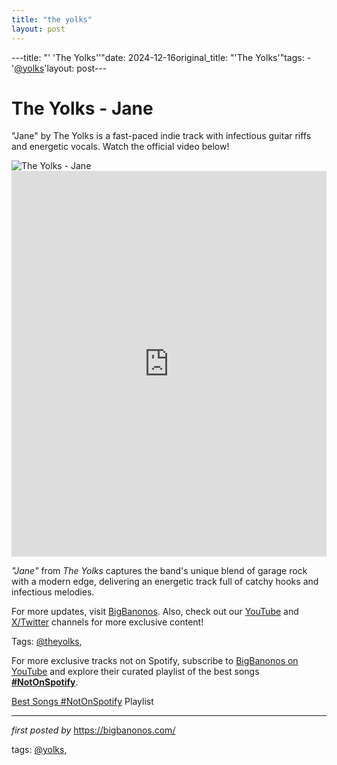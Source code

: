 ```yaml
---
title: "the yolks"
layout: post
---
```

---title: "' 'The Yolks''"date: 2024-12-16original_title: "'The Yolks'"tags:  - '[@yolks](/tags/yolks/)'layout: post---<!-- Title of the Post --><h1 >The Yolks - Jane</h1> <!-- Introductory Text --><p >"Jane" by The Yolks is a fast-paced indie track with infectious guitar riffs and energetic vocals. Watch the official video below!</p> <!-- Featured Image --><div > <img src="https://f4.bcbits.com/img/a3882353991_65" alt="The Yolks - Jane" /></div> <!-- YouTube Video Embed --><div > <iframe width="100%" height="617" src="https://www.youtube.com/embed/FI6k6VpXGLU" title="The Yolks - Jane" frameborder="0" allow="accelerometer; autoplay; clipboard-write; encrypted-media; gyroscope; picture-in-picture; web-share" referrerpolicy="strict-origin-when-cross-origin" allowfullscreen></iframe></div> <!-- Song Information --><div > <p><em>"Jane"</em> from *The Yolks* captures the band's unique blend of garage rock with a modern edge, delivering an energetic track full of catchy hooks and infectious melodies.</p></div> <!-- Footer Links --><div > <p>For more updates, visit <a href="https://bigbanonos.com/" target="_blank">BigBanonos</a>. Also, check out our <a href="https://www.youtube.com/[@BigBanonos](/tags/BigBanonos/)" target="_blank">YouTube</a> and <a href="https://x.com/bigbanonos" target="_blank">X/Twitter</a> channels for more exclusive content!</p></div> <!-- Tags --><p >Tags: [@theyolks](/tags/theyolks/),</p><!--Subscribe and Playlist Links--><div>    <p>For more exclusive tracks not on Spotify, subscribe to <a href="https://www.youtube.com/[@BigBanonos](/tags/BigBanonos/)" target="_blank">BigBanonos on YouTube</a> and explore their curated playlist of the best songs <strong>[#NotOnSpotify](/tags/NotOnSpotify/)</strong>.</p>    <p><a href="https://www.youtube.com/playlist?list=PLtuNtuTatqI0kFahUCbtbfenC_ET5O_tr" target="_blank">Best Songs [#NotOnSpotify](/tags/NotOnSpotify/) Playlist<br /></a></p></div><hr /><p><em>first posted by</em> <a href="https://bigbanonos.com/" rel="noopener" target="_new">https://bigbanonos.com/</a></p><p>tags: [@yolks](/tags/yolks/),</p>